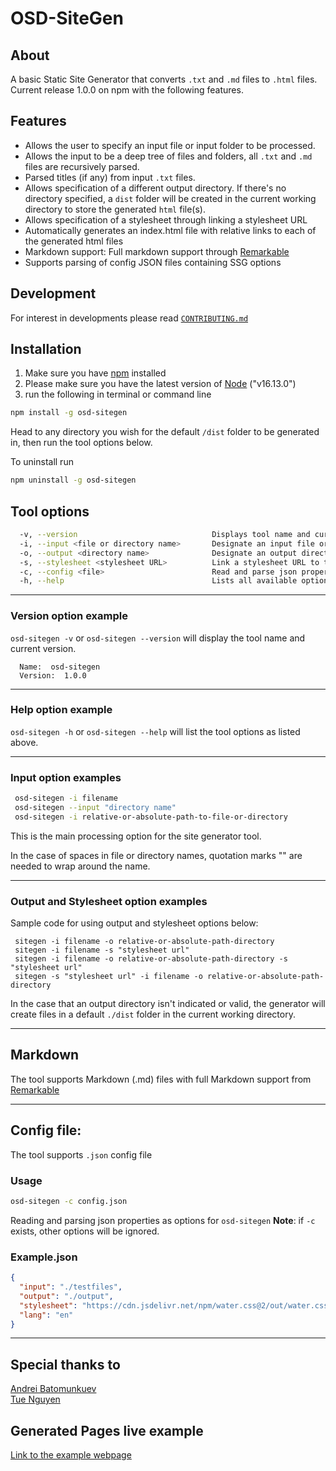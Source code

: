 # OSD-SiteGen

## About

A basic Static Site Generator that converts `.txt` and `.md` files to `.html` files.
Current release 1.0.0 on npm with the following features.

## Features

- Allows the user to specify an input file or input folder to be processed.
- Allows the input to be a deep tree of files and folders, all `.txt` and `.md` files are recursively parsed.
- Parsed titles (if any) from input `.txt` files.
- Allows specification of a different output directory. If there's no directory specified, a `dist` folder will be created in the current working directory to store the generated `html` file(s).
- Allows specification of a stylesheet through linking a stylesheet URL
- Automatically generates an index.html file with relative links to each of the generated html files
- Markdown support: Full markdown support through [Remarkable](https://github.com/jonschlinkert/remarkable)
- Supports parsing of config JSON files containing SSG options

## Development

For interest in developments please read [`CONTRIBUTING.md`](https://github.com/rclee91/SiteGen/blob/main/CONTRIBUTING.md)

## Installation

1. Make sure you have [npm](https://www.npmjs.com/) installed
2. Please make sure you have the latest version of [Node](https://nodejs.org/en/) ("v16.13.0")
3. run the following in terminal or command line

```sh
npm install -g osd-sitegen
```

Head to any directory you wish for the default `/dist` folder to be generated in, then run the tool options below.

To uninstall run

```sh
npm uninstall -g osd-sitegen
```

## Tool options

```sh
  -v, --version                              Displays tool name and current version
  -i, --input <file or directory name>       Designate an input file or directory
  -o, --output <directory name>              Designate an output directory, default ./dist
  -s, --stylesheet <stylesheet URL>          Link a stylesheet URL to the html
  -c, --config <file>                        Read and parse json properties from file as options.
  -h, --help                                 Lists all available options
```

---

### Version option example

`osd-sitegen -v` or `osd-sitegen --version` will display the tool name and current version.

```text
  Name:  osd-sitegen
  Version:  1.0.0
```

---

### Help option example

`osd-sitegen -h` or `osd-sitegen --help` will list the tool options as listed above.

---

### Input option examples

```sh
 osd-sitegen -i filename
 osd-sitegen --input "directory name"
 osd-sitegen -i relative-or-absolute-path-to-file-or-directory
```

This is the main processing option for the site generator tool.

In the case of spaces in file or directory names, quotation marks "" are needed to wrap around the name.

---

### Output and Stylesheet option examples

Sample code for using output and stylesheet options below:

```
 sitegen -i filename -o relative-or-absolute-path-directory
 sitegen -i filename -s "stylesheet url"
 sitegen -i filename -o relative-or-absolute-path-directory -s "stylesheet url"
 sitegen -s "stylesheet url" -i filename -o relative-or-absolute-path-directory
```

In the case that an output directory isn't indicated or valid, the generator will create files in a default `./dist` folder in the current working directory.

---

## Markdown

The tool supports Markdown (.md) files with full Markdown support from [Remarkable](https://github.com/jonschlinkert/remarkable)

---

## Config file:

The tool supports `.json` config file

### Usage

```sh
osd-sitegen -c config.json
```

Reading and parsing json properties as options for `osd-sitegen`
**Note**: if `-c` exists, other options will be ignored.

### Example.json

```json
{
  "input": "./testfiles",
  "output": "./output",
  "stylesheet": "https://cdn.jsdelivr.net/npm/water.css@2/out/water.css",
  "lang": "en"
}
```

---

## Special thanks to

[Andrei Batomunkuev](https://github.com/abatomunkuev) <br/>
[Tue Nguyen](https://github.com/TueNguyen2911)

## Generated Pages live example

[Link to the example webpage](https://rclee91.github.io/SiteGen/)
